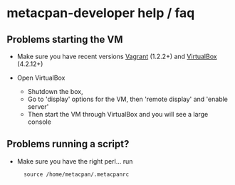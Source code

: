 # metacpan-developer help / faq

## Problems starting the VM

- Make sure you have recent versions [Vagrant](http://downloads.vagrantup.com/) (1.2.2+) and [VirtualBox](https://www.virtualbox.org/wiki/Downloads) (4.2.12+)

- Open VirtualBox
	- Shutdown the box,
	- Go to 'display' options for the VM, then 'remote display' and 'enable server'
	- Then start the VM through VirtualBox and you will see a large console

## Problems running a script?

- Make sure you have the right perl... run

		source /home/metacpan/.metacpanrc
